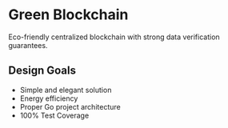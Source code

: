 # Green Blockchain

Eco-friendly centralized blockchain with strong data verification guarantees. 

## Design Goals
* Simple and elegant solution
* Energy efficiency
* Proper Go project architecture
* 100% Test Coverage
